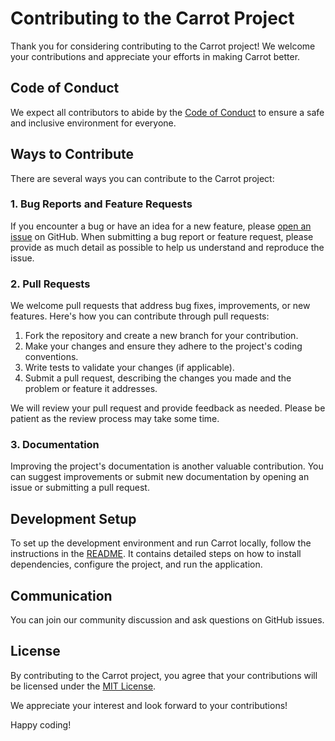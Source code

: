 # Contributing to the Carrot Project

Thank you for considering contributing to the Carrot project! We welcome your contributions and appreciate your efforts in making Carrot better.

## Code of Conduct

We expect all contributors to abide by the [Code of Conduct](./code-of-conduct.md) to ensure a safe and inclusive environment for everyone.

## Ways to Contribute

There are several ways you can contribute to the Carrot project:

### 1. Bug Reports and Feature Requests

If you encounter a bug or have an idea for a new feature, please [open an issue](https://github.com/carrot-project/carrot/issues) on GitHub. When submitting a bug report or feature request, please provide as much detail as possible to help us understand and reproduce the issue.

### 2. Pull Requests

We welcome pull requests that address bug fixes, improvements, or new features. Here's how you can contribute through pull requests:

1. Fork the repository and create a new branch for your contribution.
2. Make your changes and ensure they adhere to the project's coding conventions.
3. Write tests to validate your changes (if applicable).
4. Submit a pull request, describing the changes you made and the problem or feature it addresses.

We will review your pull request and provide feedback as needed. Please be patient as the review process may take some time.

### 3. Documentation

Improving the project's documentation is another valuable contribution. You can suggest improvements or submit new documentation by opening an issue or submitting a pull request.

## Development Setup

To set up the development environment and run Carrot locally, follow the instructions in the [README](./README.md). It contains detailed steps on how to install dependencies, configure the project, and run the application.

## Communication

You can join our community discussion and ask questions on GitHub issues.

## License

By contributing to the Carrot project, you agree that your contributions will be licensed under the [MIT License](./LICENSE).

We appreciate your interest and look forward to your contributions!

Happy coding!
